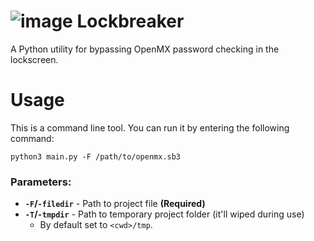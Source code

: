 # ![image](https://github.com/Scratch-OS-Security-Alliance/lockbreaker/assets/49661996/e9727a9a-0f50-47de-9617-4e8ca0b9cbf5) Lockbreaker
A Python utility for bypassing OpenMX password checking in the lockscreen.

# Usage
This is a command line tool. You can run it by entering the following command:

`python3 main.py -F /path/to/openmx.sb3`

### Parameters:
- **`-F`/`-filedir`** - Path to project file **(Required)**
- **`-T`/`-tmpdir`** - Path to temporary project folder (it'll wiped during use)
  - By default set to `<cwd>/tmp`.
